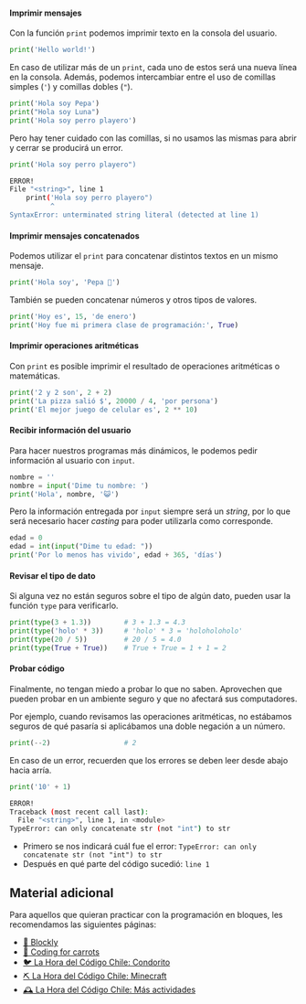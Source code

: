#### Imprimir mensajes

Con la función `print` podemos imprimir texto en la consola del usuario.

```python
print('Hello world!')
```

En caso de utilizar más de un `print`, cada uno de estos será una nueva línea en la consola. Además, podemos intercambiar entre el uso de comillas simples (`'`) y comillas dobles (`"`).

```python
print('Hola soy Pepa')
print("Hola soy Luna")
print('Hola soy perro playero')
```

Pero hay tener cuidado con las comillas, si no usamos las mismas para abrir y cerrar se producirá un error.

```python
print('Hola soy perro playero")
```
```bash
ERROR!
File "<string>", line 1
    print('Hola soy perro playero")
          ^
SyntaxError: unterminated string literal (detected at line 1)
```

#### Imprimir mensajes concatenados

Podemos utilizar el `print` para concatenar distintos textos en un mismo mensaje.
```python
print('Hola soy', 'Pepa 🐢')
```

También se pueden concatenar números y otros tipos de valores.
```python
print('Hoy es', 15, 'de enero')
print('Hoy fue mi primera clase de programación:', True)
```

#### Imprimir operaciones aritméticas

Con `print` es posible imprimir el resultado de operaciones aritméticas o matemáticas.
```python
print('2 y 2 son', 2 + 2)
print('La pizza salió $', 20000 / 4, 'por persona')
print('El mejor juego de celular es', 2 ** 10)
```

#### Recibir información del usuario

Para hacer nuestros programas más dinámicos, le podemos pedir información al usuario con `input`.
```python
nombre = ''
nombre = input('Dime tu nombre: ')
print('Hola', nombre, '😺')
```

Pero la información entregada por `input` siempre será un _string_, por lo que será necesario hacer _casting_ para poder utilizarla como corresponde.
```python
edad = 0
edad = int(input("Dime tu edad: "))
print('Por lo menos has vivido', edad + 365, 'días')
```

#### Revisar el tipo de dato

Si alguna vez no están seguros sobre el tipo de algún dato, pueden usar la función `type` para verificarlo.
```python
print(type(3 + 1.3))        # 3 + 1.3 = 4.3
print(type('holo' * 3))     # 'holo' * 3 = 'holoholoholo'
print(type(20 / 5))         # 20 / 5 = 4.0
print(type(True + True))    # True + True = 1 + 1 = 2
```

#### Probar código

Finalmente, no tengan miedo a probar lo que no saben. Aprovechen que pueden probar en un ambiente seguro y que no afectará sus computadores.

Por ejemplo, cuando revisamos las operaciones aritméticas, no estábamos seguros de qué pasaría si aplicábamos una doble negación a un número.
```python
print(--2)                  # 2
```

En caso de un error, recuerden que los errores se deben leer desde abajo hacia arría.
```python
print('10' + 1)
```
```bash
ERROR!
Traceback (most recent call last):
  File "<string>", line 1, in <module>
TypeError: can only concatenate str (not "int") to str
```
* Primero se nos indicará cuál fue el error: `TypeError: can only concatenate str (not "int") to str`
* Después en qué parte del código sucedió: `line 1`


## Material adicional

Para aquellos que quieran practicar con la programación en bloques, les recomendamos las siguientes páginas:
* [🧩 Blockly](https://blockly.games/?lang=es)
* [🥕 Coding for carrots](https://www.google.com/doodles/celebrating-50-years-of-kids-coding?doodle=32615474&platform=2&domain_name=google.com&hl=es)
* [🐦 La Hora del Código Chile: Condorito](https://www.horadelcodigo.cl/condorito/v2/juego/level1.html)
* [⛏️ La Hora del Código Chile: Minecraft](https://studio.code.org/s/mc/lessons/1/levels/1?lang=es-MX)
* [🕰️ La Hora del Código Chile: Más actividades](https://horadelcodigo.cl/tutoriales/)